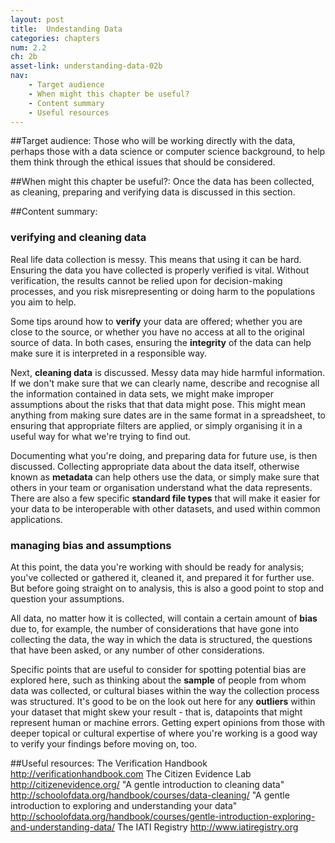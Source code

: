 ```yaml
---
layout: post
title:  Undestanding Data
categories: chapters
num: 2.2
ch: 2b
asset-link: understanding-data-02b
nav: 
    - Target audience
    - When might this chapter be useful? 
    - Content summary
    - Useful resources
---
```


##<span id="target-audience">Target audience</span>:
Those who will be working directly with the data, perhaps those with a data science or computer science background, to help them think through the ethical issues that should be considered. 

##<span id="useful">When might this chapter be useful?</span>:
Once the data has been collected, as cleaning, preparing and verifying data is discussed in this section. 

##<span id="content-summary">Content summary</span>:

### verifying and cleaning data

Real life data collection is messy. This means that using it can be hard. Ensuring the data you have collected is properly verified is vital. Without verification, the results cannot be relied upon for decision-making processes, and you risk misrepresenting or doing harm to the populations you aim to help.

Some tips around how to **verify** your data are offered; whether you are close to the source, or whether you have no access at all to the original source of data. In both cases, ensuring the **integrity** of the data can help make sure it is interpreted in a responsible way.

Next, **cleaning data** is discussed. Messy data may hide harmful information. If we don't make sure that we can clearly name, describe and recognise all the information contained in data sets, we might make improper assumptions about the risks that that data might pose. This might mean anything from making sure dates are in the same format in a spreadsheet, to ensuring that appropriate filters are applied, or simply organising it in a useful way for what we're trying to find out.

Documenting what you're doing, and preparing data for future use, is then discussed. Collecting appropriate data about the data itself, otherwise known as **metadata** can help others use the data, or simply make sure that others in your team or organisation understand what the data represents. There are also a few specific **standard file types** that will make it easier for your data to be interoperable with other datasets, and used within common applications.

### managing bias and assumptions 

At this point, the data you're working with should be ready for analysis; you've collected or gathered it, cleaned it, and prepared it for further use. But before going straight on to analysis, this is also a good point to stop and question your assumptions.

All data, no matter how it is collected, will contain a certain amount of **bias** due to, for example, the number of considerations that have gone into collecting the data, the way in which the data is structured, the questions that have been asked, or any number of other considerations.

Specific points that are useful to consider for spotting potential bias are explored here, such as thinking about the **sample** of people from whom data was collected, or cultural biases within the way the collection process was structured. It's good to be on the look out here for any **outliers** within your dataset that might skew your result - that is, datapoints that might represent human or machine errors. Getting expert opinions from those with deeper topical or cultural expertise of where you're working is a good way to verify your findings before moving on, too.

##<span id="useful-resources">Useful resources</span>:
The Verification Handbook http://verificationhandbook.com 
The Citizen Evidence Lab http://citizenevidence.org/
"A gentle introduction to cleaning data" http://schoolofdata.org/handbook/courses/data-cleaning/ 
"A gentle introduction to exploring and understanding your data" http://schoolofdata.org/handbook/courses/gentle-introduction-exploring-and-understanding-data/
The IATI Registry http://www.iatiregistry.org